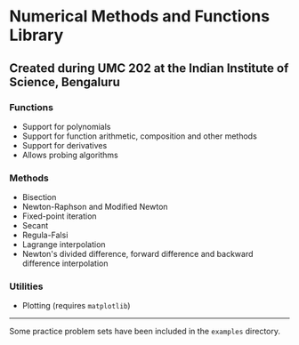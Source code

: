 # Numerical Methods and Functions Library

## Created during UMC 202 at the Indian Institute of Science, Bengaluru

### Functions
- Support for polynomials
- Support for function arithmetic, composition and other methods
- Support for derivatives
- Allows probing algorithms

### Methods
- Bisection
- Newton-Raphson and Modified Newton
- Fixed-point iteration
- Secant
- Regula-Falsi
- Lagrange interpolation
- Newton's divided difference, forward difference and backward difference interpolation

### Utilities
- Plotting (requires `matplotlib`)

---
Some practice problem sets have been included in the `examples` directory.

